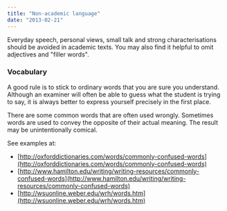 ```yaml
---
title: "Non-academic language"
date: "2013-02-21"
---
```


Everyday speech, personal views, small talk and strong characterisations should be avoided in academic texts. You may also find it helpful to omit adjectives and "filler words". 

### Vocabulary

A good rule is to stick to ordinary words that you are sure you understand. Although an examiner will often be able to guess what the student is trying to say, it is always better to express yourself precisely in the first place.

There are some common words that are often used wrongly. Sometimes words are used to convey the opposite of their actual meaning. The result may be unintentionally comical.

See examples at:

- [http://oxforddictionaries.com/words/commonly-confused-words](http://oxforddictionaries.com/words/commonly-confused-words)
- [http://www.hamilton.edu/writing/writing-resources/commonly-confused-words](http://www.hamilton.edu/writing/writing-resources/commonly-confused-words)
- [http://wsuonline.weber.edu/wrh/words.htm](http://wsuonline.weber.edu/wrh/words.htm)
